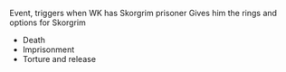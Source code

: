 Event, triggers when WK has Skorgrim prisoner
Gives him the rings and options for Skorgrim

* Death
* Imprisonment
* Torture and release